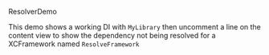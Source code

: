ResolverDemo

This demo shows a working DI with `MyLibrary` then uncomment a line on the content view to show the dependency not being resolved for a XCFramework named `ResolveFramework`
